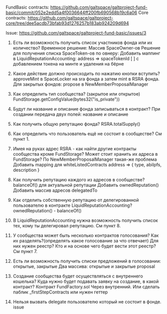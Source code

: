 FundBasic contracts: https://github.com/galtspace/galtproject-fund-basic/commit/052e2edd5a4f0036644ff200fb690568b19c6a06
Core contracts: https://github.com/galtspace/galtproject-core/tree/dee5acdb73bfab93d1276257b183ab924209d694

Issue: https://github.com/galtspace/galtproject-fund-basic/issues/3

1. Есть ли возможность получить список участников фонда или их количество?
Временное решение: Массив SpaceOwner-ов
Решение для получения списка SpaceToken-ов по овнеру: Добавить маппинг в LiquidReputationAccounting: address => spaceTokenId [ ] с добавлением токена на минте и удаления на бёрне

2. Какое действие должно происходить по нажатию кнопки вступить?
approveMint в SpaceLocker на sra фонда а затем mint в RSRA фонда.
Для закрытых фондов: propose в NewMemberProposalManager

3. Как определить тип сообщества? (закрытое или открытое)
FundStorage.getConfigValue(bytes32("is_private"))

4. Будут ли название и описание фонда записываться в контракт?
При создании передача двух полей: название и описание

5. Как получить общую репутацию фонда?
RSRA.totalSupply()

6. Как определить что пользователь ещё не состоит в сообществе?
См пункт 1.

7. Имея на руках адрес RSRA - как найти другие контракты сообщества кроме FundStorage? Может стоит хранить их адреса в FundStorage? 
По NewMemberProposalManager такая-же проблема
Добавить mapping для whiteListedContracts address => { type, abiIpfs, description }

8. Как получить репутацию каждого из адресов в сообществе?
balanceOf() для актуальной репутации
Добавить ownedReputation()
Добавить массив адресов delegatedTo

9. Как отделить собственную репутацию от делегированной пользователю в контракте LiquidReputationAccounting?
ownedReputation() - balanceOf()

10. В LiquidReputationAccounting нужна возможность получить список тех, кому ты делегировал репутацию.
См пункт 8.
11. У сообщества может быть несколько контрактов голосования? Как их разделять?(определять какое голосование за что отвечает) Для них нужен реестр? Кто и на основе чего будет вести этот реестр?
См пункт 7.

12. Есть ли возможность получить списки предложений в голосовании: открытые, закрытые
Два массива: открытые и закрытые proposal

13. Создание сообщества будет осуществляться с внутреннего кошелька? Куда нужно будет подавать заявку на создание, в какой контракт?
Контракт FundFactory.sol
Через внутренний. Или сделать паблик _firstStepContracts или нужен геттер

14. Нельзя вызвать delegate пользователю который не состоит в фонде.
issue
